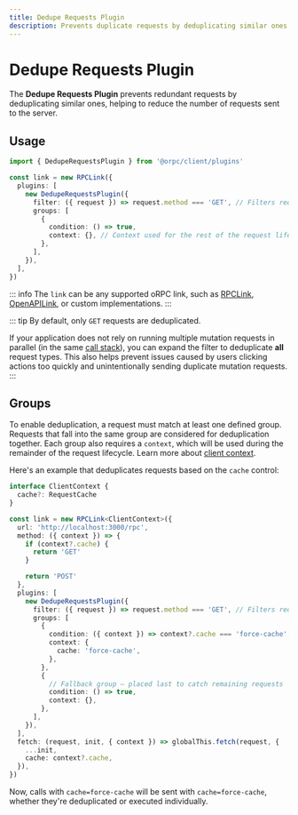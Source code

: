 ```yaml
---
title: Dedupe Requests Plugin
description: Prevents duplicate requests by deduplicating similar ones to reduce server load.
---
```


# Dedupe Requests Plugin

The **Dedupe Requests Plugin** prevents redundant requests by deduplicating similar ones, helping to reduce the number of requests sent to the server.

## Usage

```ts
import { DedupeRequestsPlugin } from '@orpc/client/plugins'

const link = new RPCLink({
  plugins: [
    new DedupeRequestsPlugin({
      filter: ({ request }) => request.method === 'GET', // Filters requests to dedupe
      groups: [
        {
          condition: () => true,
          context: {}, // Context used for the rest of the request lifecycle
        },
      ],
    }),
  ],
})
```

::: info
The `link` can be any supported oRPC link, such as [RPCLink](/docs/client/rpc-link), [OpenAPILink](/docs/openapi/client/openapi-link), or custom implementations.
:::

::: tip
By default, only `GET` requests are deduplicated.

If your application does not rely on running multiple mutation requests in parallel (in the same [call stack](https://developer.mozilla.org/en-US/docs/Glossary/Call_stack)), you can expand the filter to deduplicate **all** request types.
This also helps prevent issues caused by users clicking actions too quickly and unintentionally sending duplicate mutation requests.
:::

## Groups

To enable deduplication, a request must match at least one defined group. Requests that fall into the same group are considered for deduplication together. Each group also requires a `context`, which will be used during the remainder of the request lifecycle. Learn more about [client context](/docs/client/rpc-link#using-client-context).

Here's an example that deduplicates requests based on the `cache` control:

```ts
interface ClientContext {
  cache?: RequestCache
}

const link = new RPCLink<ClientContext>({
  url: 'http://localhost:3000/rpc',
  method: ({ context }) => {
    if (context?.cache) {
      return 'GET'
    }

    return 'POST'
  },
  plugins: [
    new DedupeRequestsPlugin({
      filter: ({ request }) => request.method === 'GET', // Filters requests to dedupe
      groups: [
        {
          condition: ({ context }) => context?.cache === 'force-cache',
          context: {
            cache: 'force-cache',
          },
        },
        {
          // Fallback group – placed last to catch remaining requests
          condition: () => true,
          context: {},
        },
      ],
    }),
  ],
  fetch: (request, init, { context }) => globalThis.fetch(request, {
    ...init,
    cache: context?.cache,
  }),
})
```

Now, calls with `cache=force-cache` will be sent with `cache=force-cache`, whether they're deduplicated or executed individually.
